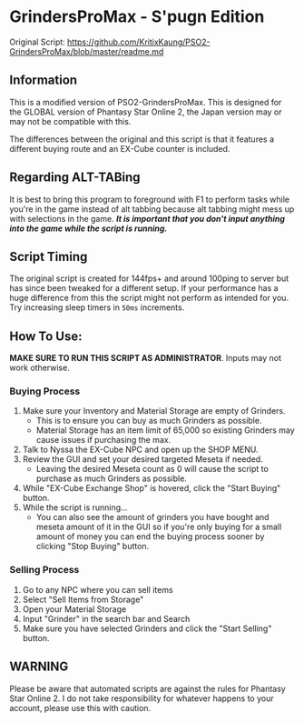 # GrindersProMax - S'pugn Edition
Original Script: https://github.com/KritixKaung/PSO2-GrindersProMax/blob/master/readme.md

## Information
This is a modified version of PSO2-GrindersProMax.
This is designed for the GLOBAL version of Phantasy Star Online 2, the Japan version may or may not be compatible with this.

The differences between the original and this script is that it features a different buying route and an EX-Cube counter is included.

## Regarding ALT-TABing
It is best to bring this program to foreground with F1 to perform tasks while you're in the game instead of alt tabbing because alt tabbing 
might mess up with selections in the game. ***It is important that you don't input anything into the game while the script is running.***

## Script Timing
The original script is created for 144fps+ and around 100ping to server but has since been tweaked for a different setup.
If your performance has a huge difference from this the script might not perform as intended for you. 
Try increasing sleep timers in `50ms` increments.

## How To Use:
**MAKE SURE TO RUN THIS SCRIPT AS ADMINISTRATOR**. Inputs may not work otherwise.
### Buying Process
1. Make sure your Inventory and Material Storage are empty of Grinders.
	- This is to ensure you can buy as much Grinders as possible.
	- Material Storage has an item limit of 65,000 so existing Grinders may cause issues if purchasing the max.
2. Talk to Nyssa the EX-Cube NPC and open up the SHOP MENU.
3. Review the GUI and set your desired targeted Meseta if needed.
	- Leaving the desired Meseta count as 0 will cause the script to purchase as much Grinders as possible.
4. While "EX-Cube Exchange Shop" is hovered, click the "Start Buying" button.
5. While the script is running...
	- You can also see the amount of grinders you have bought and meseta amount of it in the 
	  GUI so if you're only buying for a small amount of money you can end the buying process sooner by clicking "Stop Buying" button.

### Selling Process
1. Go to any NPC where you can sell items 
2. Select "Sell Items from Storage"
3. Open your Material Storage
4. Input "Grinder" in the search bar and Search
5. Make sure you have selected Grinders and click the "Start Selling" button.

## WARNING
Please be aware that automated scripts are against the rules for Phantasy Star Online 2.
I do not take responsibility for whatever happens to your account, please use this with caution.

